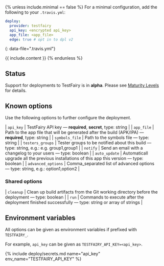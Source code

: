 {% unless include.minimal == false %}
For a minimal configuration, add the following to your `.travis.yml`:

```yaml
deploy:
  provider: testfairy
  api_key: <encrypted api_key>
  app_file: <app_file>
  edge: true # opt in to dpl v2
```
{: data-file=".travis.yml"}



{{ include.content }}
{% endunless %}

## Status

Support for deployments to TestFairy is in **alpha**. Please see [Maturity Levels](/user/deployment-v2#maturity-levels) for details.
## Known options

Use the following options to further configure the deployment.

| `api_key` | TestFairy API key &mdash; **required**, **secret**, type: string |
| `app_file` | Path to the app file that will be generated after the build (APK/IPA) &mdash; **required**, type: string |
| `symbols_file` | Path to the symbols file &mdash; type: string |
| `testers_groups` | Tester groups to be notified about this build &mdash; type: string, e.g.: e.g. group1,group1 |
| `notify` | Send an email with a changelog to your users &mdash; type: boolean |
| `auto_update` | Automaticall upgrade all the previous installations of this app this version &mdash; type: boolean |
| `advanced_options` | Comma_separated list of advanced options &mdash; type: string, e.g.: option1,option2 |

### Shared options

| `cleanup` | Clean up build artifacts from the Git working directory before the deployment &mdash; type: boolean |
| `run` | Commands to execute after the deployment finished successfully &mdash; type: string or array of strings |

## Environment variables

All options can be given as environment variables if prefixed with `TESTFAIRY_`.

For example, `api_key` can be given as `TESTFAIRY_API_KEY=<api_key>`.

{% include deploy/secrets.md name="api_key" env_name="TESTFAIRY_API_KEY" %}